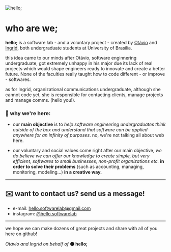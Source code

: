 ![hello;](https://user-images.githubusercontent.com/105679100/169171937-abc40737-e0d2-4842-a079-5a75fc621afb.gif)


# **who are we;**
<!--
> ### *English*

-->

**hello;** is a software lab - and a voluntary project - created by [Otávio](https://github.com/knz13) and [Ingrid](https://github.com/ingavell), both undergraduate students at University of Brasília.


this idea came to our minds after Otávio, software enginnering undergraduate, got extremely unhappy in his major due its lack of real projects which would shape engineers ready to innovate and create a better future. None of the faculties really taught how to code different - or improve - softwares.

as for Ingrid, organizational communications undergraduate, although she cannot code ~~yet~~, she is responsible for contacting clients, manage projects and manage comms. (hello you!).


### 👾 why we're here:

+ our **main objective** is to *help software engineering undergraduates think outside of the box and understand that software can be applied anywhere for an infinity of purposes*. no, we're not talking all about web here.


+ our voluntary and social values come right after our main objective,
*we do believe we can offer our knowledge to create simple, but very efficient, softwares to small businesses, non-profit organizations etc.* **in order to solve their problems** (such as accounting, managing, monitoring, modeling...) **in a creative way.**


<!--

> ### *Português do Brasil*


**hello;** é um laboratório de software - e um projeto voluntário - criado por Otávio e Ingrid, ambos estudantes de graduação na Universidade de Brasília.

a ideia nasceu quando Otávio, estudante de graduação de engenharia de software, se viu muito insatisfeito em seu curso por este não possuir projetos práticos que criassem profissionais preparados para inovar e criar um futuro mais promissor. Nenhuma de suas matérias realmente ensinou como programar de forma diferente - ou melhorar - softwares.

já Ingrid, estudante de graduação de comunicação organizacional, por mais que ela não sabe programar ~~ainda~~, ela é responsável por contatar clientes, gerenciar projetos e gerenciar as comunicações (oii!).

### 👾 porquê existimos:

+ nosso **objetivo principal** é *ajudar estudantes de graduação de engenharia de software saírem de sua zona de conforto e entenderem que software pode ser aplicado em qualquer lugar de forma quase infinita*. Não, nós não estamos falando só de web aqui.


+ nossos valores voluntários e sociais seguem logo depois de nosso objetivo principal, *nós acreditamos que oferecer nossos conhecimentos para criar simples, porém bem eficientes, softwares para pequenos negócios, ONG'S e etc.* **a fim de resolver seus problemas** (como contabilidade, gerenciamento, monitoramento, modelamento...) **de forma criativa**.

-->

***

## ✉️ want to contact us? send us a message!
+ e-mail: hello.softwarelab@gmail.com
+ instagram: [@hello.softwarelab](https://www.instagram.com/hello.softwarelab)

***

we hope we can make dozens of great projects and share with all of you here on github!

*Otávio and Ingrid on behalf of*
**🟠 hello;**


